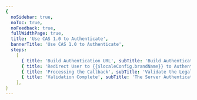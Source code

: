 ```yaml
---
{
  noSidebar: true,
  noToc: true,
  noFeedback: true,
  fullWidthPage: true,
  title: 'Use CAS 1.0 to Authenticate',
  bannerTitle: 'Use CAS 1.0 to Authenticate',
  steps:
    [
      { title: 'Build Authentication URL', subTitle: 'Build Authentication URL and Guide Users to Visit' },
      { title: 'Redirect User to {{$localeConfig.brandName}} to Authenticate', subTitle: 'Guide User to Visit Login URL and Redirect User to {{$localeConfig.brandName}} to Authenticate' },
      { title: 'Processing the Callback', subTitle: 'Validate the Legality of the Ticket in the Backend' },
      { title: 'Validation Complete', subTitle: 'The Server Authenticates User Identity and Executes Following Flow' },
    ],
}
---
```


<IntegrationDetail/>
